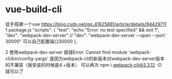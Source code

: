 # vue-build-cli
徒手搭建一个vue
https://blog.csdn.net/qq_41625881/article/details/94429711
1 package.js
  "scripts": {
    "test": "echo \"Error: no test specified\" && exit 1",
    "dev": "webpack-dev-server"
    // "dev": "webpack-dev-server --open --port 30000" 可以自己配置端口30000
  },

2 使用webpack-dev-server 报错Error: Cannot find module 'webpack-cli/bin/config-yargs'
  是因为webpack-cli的新版本对webpack-dev-server版本的不兼容（我安装的时候是4.+版本）
  可以再次 npm i webpack-cli@3.3.12 -D 就可以了